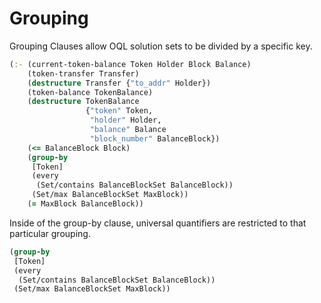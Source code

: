 # Grouping

Grouping Clauses allow OQL solution sets to be divided by a specific key.

```clj
(:- (current-token-balance Token Holder Block Balance) 
    (token-transfer Transfer)
    (destructure Transfer {"to_addr" Holder})
    (token-balance TokenBalance)
    (destructure TokenBalance
                 {"token" Token,
                  "holder" Holder,
                  "balance" Balance
                  "block_number" BalanceBlock})
    (<= BalanceBlock Block)
    (group-by
     [Token]
     (every
      (Set/contains BalanceBlockSet BalanceBlock))
     (Set/max BalanceBlockSet MaxBlock))
    (= MaxBlock BalanceBlock))
```

Inside of the group-by clause, universal quantifiers are restricted to that particular grouping.

```clj
(group-by
 [Token]
 (every
  (Set/contains BalanceBlockSet BalanceBlock))
 (Set/max BalanceBlockSet MaxBlock))
 ```